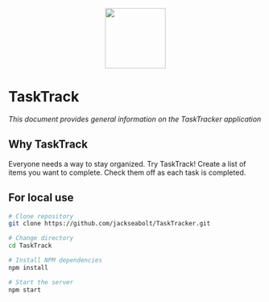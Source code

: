 <p align="center"><img src="/img/logo.jpg" height="120" /></p>
<h1>TaskTrack</h1>
<p><em>This document provides general information on the TaskTracker application</em></p>


Why TaskTrack
-------------
Everyone needs a way to stay organized. Try TaskTrack! Create a list of items you want to complete. Check them off as each task is completed. 

For local use
--------

```bash
# Clone repository
git clone https://github.com/jackseabolt/TaskTracker.git

# Change directory
cd TaskTrack

# Install NPM dependencies
npm install

# Start the server
npm start
```
